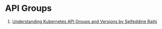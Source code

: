 
# API Groups

1. [Understanding Kubernetes API Groups and Versions by Seifeddine Rajhi](https://medium.com/@seifeddinerajhi/understanding-kubernetes-api-groups-and-versions-1043d26f455e)